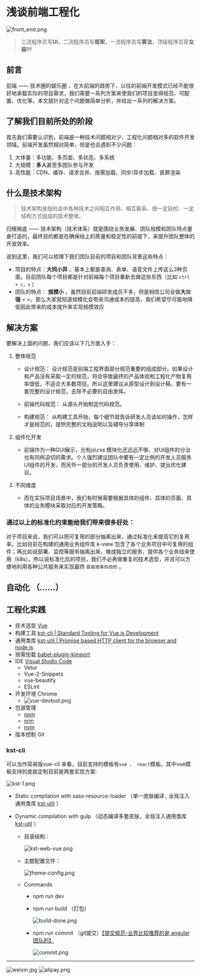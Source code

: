 # 浅谈前端工程化

![front_end.png](./images/front_end.png)

> 三流程序员写**UI**，二流程序员写**框架**，一流程序员写**算法**，顶级程序员穿**女装!!!** 

## 前言

 前端 —— 技术圈的娱乐圈 ，在大前端的趋势下，以往的前端开发模式已经不能很好地承载实际的项目需求，我们需要一系列方案来使我们的项目变得规范、可配置、优化等。本文就针对这个问题做简单分析，并给出一系列的解决方案。

## 了解我们目前所处的阶段

首先我们需要认识到，前端是一种技术问题相对少、工程化问题相对多的软件开发领域。前端开发虽然相对简单，但是也会遇到不少问题：

1. 大体量：多功能、多页面、多状态、多系统
2. 大规模：**多人**甚至多团队参与开发
3. 高性能：CDN、缓存、请求合并、按需加载、同步/异步加载、首屏渲染

## 什么是技术架构

> 技术架构是指社会中各种技术之间相互作用、相互联系、按一定目的、一定结构方式组成的技术整体。

归根揭底 —— 技术架构（技术体系）就是围绕业务发展、团队规模和团队特点量身打造的，最终目的都是在确保线上的质量和稳定性的前提下，来提升团队整体的开发效率。

说到这里，我们可以梳理下我们团队目前的项目和团队背景这些特点：

* 项目的特点：**大同小异** 。基本上都是查询、表单、语音文件上传这么3种页面。目前团队每个项目都是针对前端每个项目重新去做这些东西（比如 `ctrl + c，v` ）   
* 团队的特点： **规模小** 。虽然目前前端研发成员不多，但是相信公司会做**大**做**强** = =，那么大家就知道规模化会带来沟通成本的提高，我们希望尽可能地降低因此带来的成本提升来实现规模效应

## 解决方案

要解决上面的问题、我们应该以下几方面入手：

1. 整体规范
    - 设计规范： 设计规范是前端工程界面部分规范重要的组成部分。如果设计和产品没有采取一定的规范，将会导致最终的产品体验和工程化产物复用率很低，不适合大多数项目。所以这里建议从原型设计到设计稿，要有一套完整的设计规范，去除不必要的自由发挥。

    - 前端代码规范： 从源头开始制定代码规范。

    - 构建规范： 从构建工具开始，每个细节就告诉研发人员该如何操作，怎样才是规范的，提供完整的文档说明以及辅导分享体制

2. 组件化开发

    - 前端作为一种GUI展示，光有js\css 模块化还远远不够，对UI组件的分治也有同样迫切的需求。个人强烈建议团队中要有一定比例的开发人员服务UI组件的开发，而另外一部分的开发人员负责使用、维护、提出优化建议。

3. 不同维度

    - 而在实际项目场景中，我们有时候需要根据具体的组件、具体的页面、具体的业务模块采取对应的开发策略。    

### 通过以上的标准化约束能给我们带来很多好处：

对于项目来说，我们可以把可复用的部分抽离出来，通过标准化来提高它的复用率。比如目前在构建的通用业务组件库 k-view  包含了各个业务项目中可复用的组件；再比如说部署、监控等服务抽离出来，做成独立的服务，提供各个业务线来使用（k8s）。所以说标准化后的项目，我们不必再做重复的技术选型，并且可以方便地利用各种公共服务来实现最终 `提高效率的目的` 。

## 自动化 （......）

## 工程化实践 

* 技术选型 [Vue](https://cn.vuejs.org/index.html)
* 构建工具 [kst-cli | Standard Tooling for Vue.js Development ](https://www.npmjs.com/package/kst-cli)
* 通用类库 [kst-util | Promise based HTTP client for the browser and node.js](https://www.npmjs.com/package/kst-util)
* 按需加载 [babel-plugin-kimport](https://www.npmjs.com/package/babel-plugin-kimport)
* IDE [Visual Studio Code](https://code.visualstudio.com/)    
    - Vetur
    - Vue-2-Snippets
    - vue-beautify
    - ESLint
* 开发环境 Chrome 
    - ![vue-devtool.png](./images/vue-devtool.png)
* 包源管理
    - [npm](https://www.npmjs.com/)    
    - [nrm](https://www.npmjs.com/package/nrm)    
    - [nvm](https://www.npmjs.com/package/nvm)    
* 版本控制 Git


### **kst-cli**
可以当作简易版vue-cli 来看，目前支持的模板有` vue 、 react `模板。其中vue模板支持的皮肤定制目前是两套实现方案:

![kst-1.png](./images/kst-1.png)

- Static compilation with sass-resource-loader （单一皮肤编译 , 全局注入通用类库 [kst-util](https://www.npmjs.com/package/kst-util) ）


- Dynamic compilation with gulp （动态编译多套皮肤，全局注入通用类库 [kst-util](https://www.npmjs.com/package/kst-util) ）
   - 目录结构：

        ![kst-web-vue.png](./images/kst-web-vue.png)

   - 主题配置文件：

        ![theme-config.png](./images/theme-config.png)

    - Commands
        - npm run dev 
            
        - npm run build  （打包）

            ![build-done.png](./images/build-done.png)

        - npm run commit （git提交）[【提交规范-业界比较推荐的是 angular 团队的】](https://www.conventionalcommits.org/en/v1.0.0/)

            ![commit.png](./images/commit.png)


---

 ![weixin.jpg](./images/weixin.png) ![alipay.png](./images/alipay.png) 